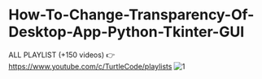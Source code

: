 # How-To-Change-Transparency-Of-Desktop-App-Python-Tkinter-GUI
ALL PLAYLIST (+150 videos) 👉 https://www.youtube.com/c/TurtleCode/playlists
![1](https://user-images.githubusercontent.com/85156399/180501302-0b52a207-2ab9-4ce1-ac2f-c99d2dc2a1d7.png)
